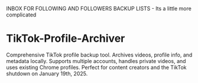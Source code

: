 INBOX FOR FOLLOWING AND FOLLOWERS BACKUP LISTS - Its a little more complicated

# TikTok-Profile-Archiver
Comprehensive TikTok profile backup tool. Archives videos, profile info, and metadata locally. Supports multiple accounts, handles private videos, and uses existing Chrome profiles. Perfect for content creators and the TikTok shutdown on January 19th, 2025.
